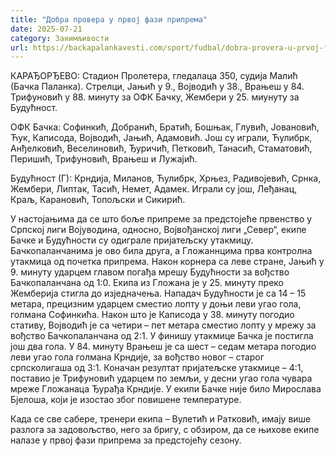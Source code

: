 ```yaml
---
title: "Добра провера у првој фази припрема"
date: 2025-07-21
category: Занимљивости
url: https://backapalankavesti.com/sport/fudbal/dobra-provera-u-prvoj-fazi-priprema/
---
```


КАРАЂОРЂЕВО: Стадион Пролетера, гледалаца 350, судија Малић (Бачка Паланка). Стрелци, Јањић у 9., Војводић у 38., Врањеш у 84. Трифуновић у 88. минуту за ОФК Бачку, Жембери у 25. миунуту за Будућност.

ОФК Бачка: Софинкић, Добранић, Братић, Бошњак, Глувић, Јовановић, Ћук, Каписода, Војводић, Јањић, Адамовић. Још су играли, Ћулибрк, Анђелковић, Веселиновић, Ђуричић, Петковић, Танасић, Стаматовић, Перишић, Трифуновић, Врањеш и Лужајић.

Будућност (Г): Крндија, Миланов, Ћулибрк, Хрњез, Радивојевић, Срнка, Жембери, Липтак, Тасић, Немет, Адамек. Играли су још, Леђанац, Краљ, Карановић, Топољски и Сикирић.

У настојањима да се што боље припреме за предстојеће првенство у Српској лиги Војуводина, односно, Војвођанској лиги „Север“, екипе Бачке и Будућности су одиграле пријатељску утакмицу. Бачкопаланчанима је ово била друга, а Гложаннцима прва контролна утакмица од почетка припрема.
Након корнера са леве стране, Јањић у 9. минуту ударцем главом погађа мрешу Будућности за вођство Бачкопаланчана од 1:0. Екипа из Гложана је у 25. минуту преко Жемберија стигла до изједначења. Нападач Будућности је са 14 – 15 метара, прецизним ударцем сместио лопту у доњи леви угао гола, голмана Софинкића. Након што је Каписода у 38. минуту погодио стативу, Војводић је са четири – пет метара сместио лопту у мрежу за вођство Бачкопаланчана од 2:1. У финишу утакмице Бачка је постигла још два гола. У 84. минуту Врањеш је са шест – седам метара погодио леви угао гола голмана Крндије, за вођство новог – старог српсколигаша од 3:1. Коначан резултат пријатељске утакмице – 4:1, поставио је Трифуновић ударцем по земљи, у десни угао гола чувара мреже Гложанаца Ђурађа Крндије. У екипи Бачке није било Мирослава Бјелоша, који је изостао због повишене температуре.

Када се све сабере, тренери екипа – Вулетић и Ратковић, имају више разлога за задовољство, него за бригу, с обзиром, да се њихове екипе налазе у првој фази припрема за предстојећу сезону.
